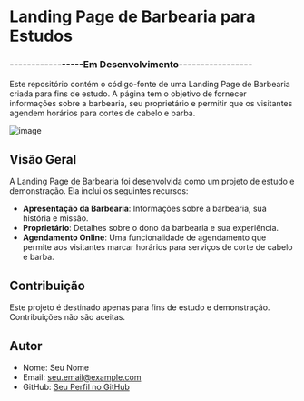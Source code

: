 
# Landing Page de Barbearia para Estudos

### -----------------Em Desenvolvimento-----------------
Este repositório contém o código-fonte de uma Landing Page de Barbearia criada para fins de estudo. A página tem o objetivo de fornecer informações sobre a barbearia, seu proprietário e permitir que os visitantes agendem horários para cortes de cabelo e barba.

![image](https://github.com/joaovpinheirop/landingpagebarbearia/assets/56880604/3ab6189e-0c2e-455e-9510-ed1363975fb3)
## Visão Geral

A Landing Page de Barbearia foi desenvolvida como um projeto de estudo e demonstração. Ela inclui os seguintes recursos:

- **Apresentação da Barbearia**: Informações sobre a barbearia, sua história e missão.
- **Proprietário**: Detalhes sobre o dono da barbearia e sua experiência.
- **Agendamento Online**: Uma funcionalidade de agendamento que permite aos visitantes marcar horários para serviços de corte de cabelo e barba.


## Contribuição

Este projeto é destinado apenas para fins de estudo e demonstração. Contribuições não são aceitas.

## Autor

- Nome: Seu Nome
- Email: seu.email@example.com
- GitHub: [Seu Perfil no GitHub](https://github.com/seu-usuario)
